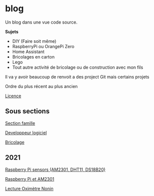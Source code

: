 # blog

Un blog dans une vue code source.

__Sujets__
* DIY (Faire soit même)
* RaspberryPi ou OrangePi Zero
* Home Assistant
* Bricolages en carton
* Lego
* Tout autre activité de bricolage ou de construction avec mon fils

Il va y avoir beaucoup de renvoit a des project Git mais certains projets

Ordre du plus récent au plus ancien

[Licence](LICENCE)

## Sous sections

[Section famille](./enfant_famille/README.md)

[Developpeur logiciel](./developer/README.md)

[Bricolage](./bricolage/README.md)

## 2021

[Raspberry Pi sensors (AM2301, DHT11, DS18B20)](https://github.com/jingl3s/raspberry_pi_sensors)

[Raspberry Pi et AM2301](https://github.com/jingl3s/raspberry_pi_DHT21-AM2301/blob/master/README.md)

[Lecture Oximètre Nonin](https://github.com/jingl3s/NoninPulseOx)